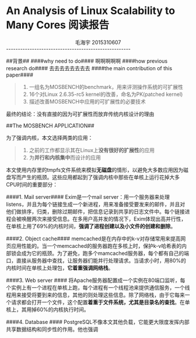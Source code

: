 An Analysis of Linux Scalability to Many Cores 阅读报告
============

<center>毛海宇 2015310607 </center>
-----------------------------------------------------

##背景##
####why need to do####
啊啊啊啊啊
####how previous research do####
去去去去去去去去
####the main contribution of this paper####
>1. 一组名为MOSBENCH的benchmark，用来评测操作系统的可扩展性
>2. 16个对Linux 2.6.35-rc5 kernel的改善，命名为PK(patched kernel)
>3. 描述改善MOSBENCH中应用的可扩展性的必要技术

最终的结论：没有直接的因为可扩展性而放弃传统内核设计的理由

##The MOSBENCH APPLICATION##

为了强调内核，本文选择两类的应用：
>1. 之前的工作都显示其在Linux上**没有很好的扩展性**的应用
>2. 为**并行和内核集中**而设计的应用

本文使用内存里的tmpfs文件系统来模拟**无磁盘**的情形，以避免大多数应用因为磁盘写而产生的瓶颈。这些应用都起到了强调内核中那些在单核上运行花掉大多CPU时间的重要部分：

####1. Mail server####
Exim是一个mail server：用一个服务器来处理listens，并且为每个链接生成一个新进程，用来准备接受要发来的邮件，并且对他们做排序，归类，删除过期邮件，把信息记录到共享的日志文件中。每个链接进程会被唤醒两次来接受信息。在多用户高并发的情况下，Exim体现出高并行性，在单核上用了69%的内核时间，**强调了进程创建以及小文件的创建和删除**。

####2. Object cache####
memcached是在内存中的k-v对存储常用来提高网页应用性能的。当一个memcached的服务器跑在多核上时，保护k-v哈希表的内部锁会成为它的瓶颈。为了避免，跑多个mamcached服务器，每个都有自己的端口，直接从服务器中查找，让服务器们能并行处理请求。当请求小时，用80%的内核时间在单核上处理包，**它着重强调网络栈**。

####3. Web server ####
将Apache服务器配置成一个实例在80端口监听，每个实例上有一个进程在单核上跑，每个进程有一个线程池来提供通信服务，一个线程用来接受将要到来的信息，其他的则处理这些信息。除了网络栈，由于它每来一个请求都会打开一个文件，这个配置**着重于文件系统，尤其是目录名的查找**。在单核上，其用掉60%的内核执行时间。

####4. Database ####
PostgreSQL不像本文其他负载，它能更大限度发挥内部共享数据结构和同步性的作用。他也强调